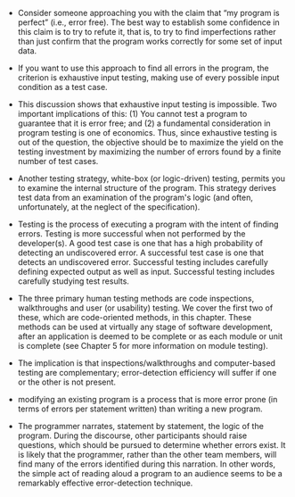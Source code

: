 * Consider someone approaching you with the claim that “my program is perfect” (i.e., error free). The best way to establish some confidence in this claim is to try to refute it, that is, to try to find imperfections rather than just confirm that the program works correctly for some set of input data.


* If you want to use this approach to find all errors in the program, the criterion is exhaustive input testing, making use of every possible input condition as a test case.


* This discussion shows that exhaustive input testing is impossible. Two important implications of this: (1) You cannot test a program to guarantee that it is error free; and (2) a fundamental consideration in program testing is one of economics. Thus, since exhaustive testing is out of the question, the objective should be to maximize the yield on the testing investment by maximizing the number of errors found by a finite number of test cases.


* Another testing strategy, white-box (or logic-driven) testing, permits you to examine the internal structure of the program. This strategy derives test data from an examination of the program's logic (and often, unfortunately, at the neglect of the specification).


* Testing is the process of executing a program with the intent of finding errors. Testing is more successful when not performed by the developer(s). A good test case is one that has a high probability of detecting an undiscovered error. A successful test case is one that detects an undiscovered error. Successful testing includes carefully defining expected output as well as input. Successful testing includes carefully studying test results.


* The three primary human testing methods are code inspections, walkthroughs and user (or usability) testing. We cover the first two of these, which are code-oriented methods, in this chapter. These methods can be used at virtually any stage of software development, after an application is deemed to be complete or as each module or unit is complete (see Chapter 5 for more information on module testing). 


*  The implication is that inspections/walkthroughs and computer-based testing are complementary; error-detection efficiency will suffer if one or the other is not present.


*  modifying an existing program is a process that is more error prone (in terms of errors per statement written) than writing a new program. 

* The programmer narrates, statement by statement, the logic of the program. During the discourse, other participants should raise questions, which should be pursued to determine whether errors exist. It is likely that the programmer, rather than the other team members, will find many of the errors identified during this narration. In other words, the simple act of reading aloud a program to an audience seems to be a remarkably effective error-detection technique.